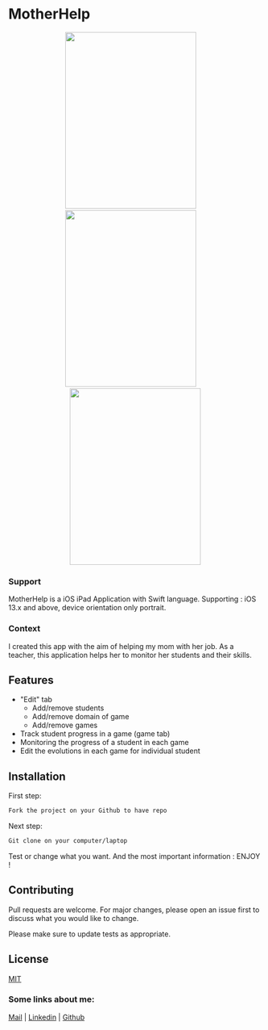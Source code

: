 # MotherHelp

<p float="left">
  <p align="middle">
  <img src="https://zupimages.net/up/20/34/gc3o.png" data-canonical-src="https://zupimages.net/up/20/34/gc3o.png" width="260" height="350" />
    &emsp;
  <img src="https://zupimages.net/up/20/34/j1lg.png" data-canonical-src="https://zupimages.net/up/20/34/j1lg.png" width="260" height="350" /> 
    &emsp;
  <img src="https://zupimages.net/up/20/34/vwqh.png" data-canonical-src="https://zupimages.net/up/20/34/vwqh.png" width="260" height="350" />
  </p>
</p>

### Support

MotherHelp is a iOS iPad Application with Swift language. Supporting : iOS 13.x and above, device orientation only portrait.

### Context

I created this app with the aim of helping my mom with her job. As a teacher, this application helps her to monitor her students and their skills.

## Features

* "Edit" tab
  * Add/remove students
  * Add/remove domain of game
  * Add/remove games
* Track student progress in a game (game tab)
* Monitoring the progress of a student in each game
* Edit the evolutions in each game for individual student

## Installation

First step:

```bash
Fork the project on your Github to have repo
```

Next step:

```bash
Git clone on your computer/laptop
```

Test or change what you want. And the most important information : ENJOY !

## Contributing
Pull requests are welcome. For major changes, please open an issue first to discuss what you would like to change.

Please make sure to update tests as appropriate.

## License
[MIT](https://choosealicense.com/licenses/mit/)

### Some links about me:

<a href="mailto:guerinjerome@outlook.fr">Mail</a> |
<a href="https://www.linkedin.com/in/j%C3%A9r%C3%B4me-gu%C3%A8rin-7aa056195/">Linkedin</a> |
<a href="https://github.com/meroje17">Github</a>
